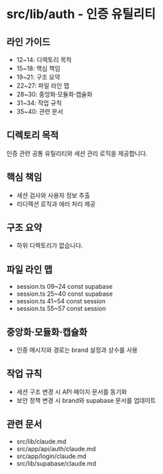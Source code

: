 # src/lib/auth - 인증 유틸리티

## 라인 가이드
- 12~14: 디렉토리 목적
- 15~18: 핵심 책임
- 19~21: 구조 요약
- 22~27: 파일 라인 맵
- 28~30: 중앙화·모듈화·캡슐화
- 31~34: 작업 규칙
- 35~40: 관련 문서

## 디렉토리 목적
인증 관련 공통 유틸리티와 세션 관리 로직을 제공합니다.

## 핵심 책임
- 세션 검사와 사용자 정보 추출
- 리디렉션 로직과 에러 처리 제공

## 구조 요약
- 하위 디렉토리가 없습니다.

## 파일 라인 맵
- session.ts 09~24 const supabase
- session.ts 25~40 const supabase
- session.ts 41~54 const session
- session.ts 55~57 const session

## 중앙화·모듈화·캡슐화
- 인증 메시지와 경로는 brand 설정과 상수를 사용

## 작업 규칙
- 세션 구조 변경 시 API·페이지·문서를 동기화
- 보안 정책 변경 시 brand와 supabase 문서를 업데이트

## 관련 문서
- src/lib/claude.md
- src/app/api/auth/claude.md
- src/app/login/claude.md
- src/lib/supabase/claude.md
